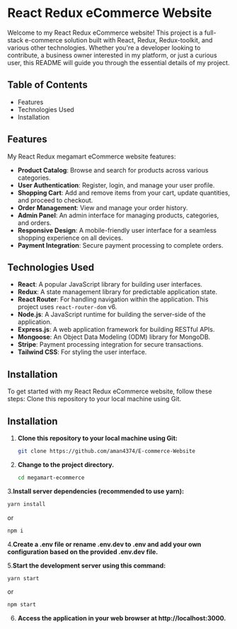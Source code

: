 # React Redux eCommerce Website

Welcome to my React Redux eCommerce website! This project is a full-stack e-commerce solution built with React, Redux, Redux-toolkit, and various other technologies. Whether you're a developer looking to contribute, a business owner interested in my platform, or just a curious user, this README will guide you through the essential details of my project.

## Table of Contents
- Features
- Technologies Used
- Installation

## Features
My React Redux megamart eCommerce website features:
- **Product Catalog**: Browse and search for products across various categories.
- **User Authentication**: Register, login, and manage your user profile.
- **Shopping Cart**: Add and remove items from your cart, update quantities, and proceed to checkout.
- **Order Management**: View and manage your order history.
- **Admin Panel**: An admin interface for managing products, categories, and orders.
- **Responsive Design**: A mobile-friendly user interface for a seamless shopping experience on all devices.
- **Payment Integration**: Secure payment processing to complete orders.

## Technologies Used
- **React**: A popular JavaScript library for building user interfaces.
- **Redux**: A state management library for predictable application state.
- **React Router**: For handling navigation within the application. This project uses `react-router-dom` v6.
- **Node.js**: A JavaScript runtime for building the server-side of the application.
- **Express.js**: A web application framework for building RESTful APIs.
- **Mongoose**: An Object Data Modeling (ODM) library for MongoDB.
- **Stripe**: Payment processing integration for secure transactions.
- **Tailwind CSS**: For styling the user interface.

## Installation
To get started with my React Redux eCommerce website, follow these steps:
Clone this repository to your local machine using Git.
## Installation

1. **Clone this repository to your local machine using Git:**
   ```bash
   git clone https://github.com/aman4374/E-commerce-Website
2. **Change to the project directory.**
   ```bash
   cd megamart-ecommerce

3.**Install server dependencies (recommended to use yarn):**
```bash
yarn install
```
or
```bash
npm i
```
4.**Create a .env file or rename .env.dev to .env and add your own configuration based on the provided .env.dev file.**

5.**Start the development server using this command:**
```bash
yarn start
```
or
```bash
npm start
```
6. **Access the application in your web browser at http://localhost:3000.**

